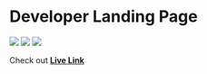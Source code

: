# Developer Landing Page

![](https://img.shields.io/badge/-HTML-f06529) ![](https://img.shields.io/badge/-CSS-2965f1) ![](https://img.shields.io/badge/-Responsive-%3Ccolor%3E)

Check out **[Live Link](https://project9-htmlcss-geektousif.netlify.app/)**

